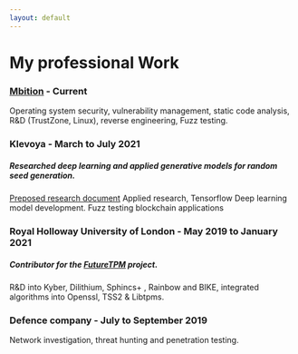 ```yaml
---
layout: default
--- 
```


# My professional Work

### [Mbition](https://group.mercedes-benz.com/careers/about-us/ ) - Current

Operating system security, vulnerability management, static code analysis, R&D (TrustZone, Linux), reverse engineering, Fuzz testing.

### Klevoya - March to July 2021
##### Researched deep learning and applied generative models for random seed generation. 
[Preposed research document](https://www.dropbox.com/s/4kvo6rlfgpdpbui/TextGenFuzz.pdf?dl=0)
Applied research, Tensorflow Deep learning model development. Fuzz testing blockchain applications

### Royal Holloway University of London - May 2019 to January 2021 

##### Contributor for the [FutureTPM](https://futuretpm.eu/index.php/home/technical-approach) project.
R&D into Kyber, Dilithium, Sphincs+ , Rainbow and BIKE, integrated algorithms into Openssl, TSS2 & Libtpms.

### Defence company - July to September 2019
Network investigation, threat hunting and penetration testing.
